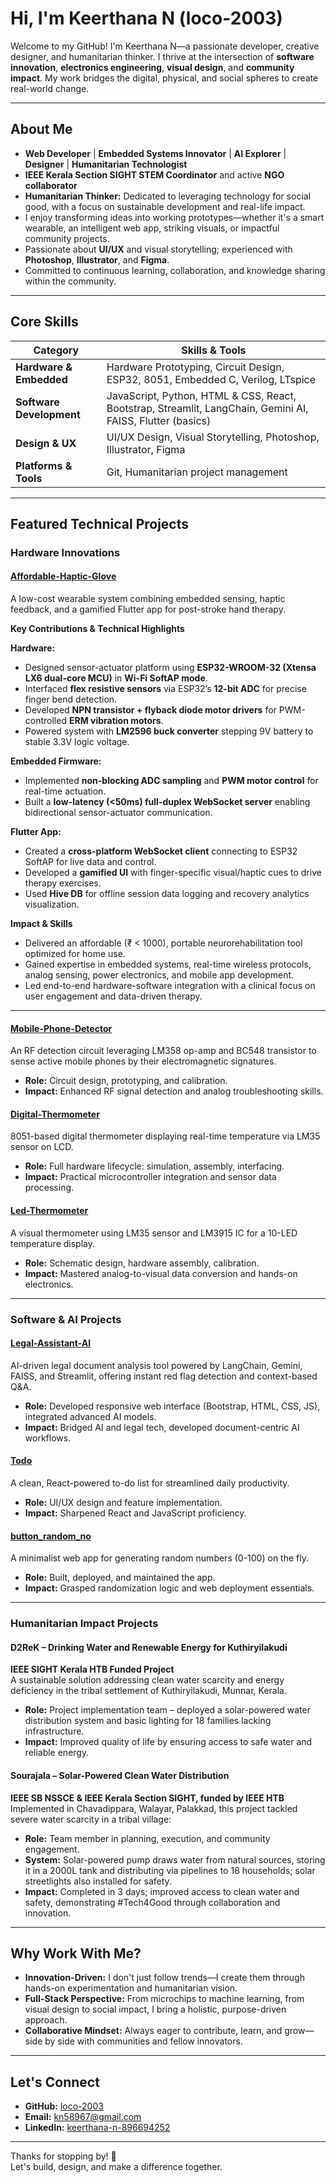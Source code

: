 #  Hi, I'm Keerthana N (loco-2003)

Welcome to my GitHub! I'm Keerthana N—a passionate developer, creative designer, and humanitarian thinker. I thrive at the intersection of **software innovation**, **electronics engineering**, **visual design**, and **community impact**. My work bridges the digital, physical, and social spheres to create real-world change.

---

## About Me

- **Web Developer** | **Embedded Systems Innovator** | **AI Explorer** | **Designer** | **Humanitarian Technologist**
- **IEEE Kerala Section SIGHT STEM Coordinator** and active **NGO collaborator**
- **Humanitarian Thinker:** Dedicated to leveraging technology for social good, with a focus on sustainable development and real-life impact.
- I enjoy transforming ideas into working prototypes—whether it's a smart wearable, an intelligent web app, striking visuals, or impactful community projects.
- Passionate about **UI/UX** and visual storytelling; experienced with **Photoshop**, **Illustrator**, and **Figma**.
- Committed to continuous learning, collaboration, and knowledge sharing within the community.
---

## Core Skills

| **Category**                | **Skills & Tools**                                                                                 |
|-----------------------------|----------------------------------------------------------------------------------------------------|
| **Hardware & Embedded**     | Hardware Prototyping, Circuit Design, ESP32, 8051, Embedded C, Verilog, LTspice                    |
| **Software Development**    | JavaScript, Python, HTML & CSS, React, Bootstrap, Streamlit, LangChain, Gemini AI, FAISS, Flutter (basics) |
| **Design & UX**             | UI/UX Design, Visual Storytelling, Photoshop, Illustrator, Figma                                   |
| **Platforms & Tools**       | Git, Humanitarian project management                                                               |


---

## Featured Technical Projects

### Hardware Innovations

#### [Affordable-Haptic-Glove](https://github.com/loco-2003/Affordable-Haptic-Glove)
A low-cost wearable system combining embedded sensing, haptic feedback, and a gamified Flutter app for post-stroke hand therapy.

**Key Contributions & Technical Highlights**

**Hardware:**  
- Designed sensor-actuator platform using **ESP32-WROOM-32 (Xtensa LX6 dual-core MCU)** in **Wi-Fi SoftAP mode**.  
- Interfaced **flex resistive sensors** via ESP32’s **12-bit ADC** for precise finger bend detection.  
- Developed **NPN transistor + flyback diode motor drivers** for PWM-controlled **ERM vibration motors**.  
- Powered system with **LM2596 buck converter** stepping 9V battery to stable 3.3V logic voltage.

**Embedded Firmware:**  
- Implemented **non-blocking ADC sampling** and **PWM motor control** for real-time actuation.  
- Built a **low-latency (<50ms) full-duplex WebSocket server** enabling bidirectional sensor-actuator communication.

**Flutter App:**  
- Created a **cross-platform WebSocket client** connecting to ESP32 SoftAP for live data and control.  
- Developed a **gamified UI** with finger-specific visual/haptic cues to drive therapy exercises.  
- Used **Hive DB** for offline session data logging and recovery analytics visualization.

**Impact & Skills**  
- Delivered an affordable (₹ < 1000), portable neurorehabilitation tool optimized for home use.  
- Gained expertise in embedded systems, real-time wireless protocols, analog sensing, power electronics, and mobile app development.  
- Led end-to-end hardware-software integration with a clinical focus on user engagement and data-driven therapy.

---

#### [Mobile-Phone-Detector](https://github.com/loco-2003/Mobile-Phone-Detector)
An RF detection circuit leveraging LM358 op-amp and BC548 transistor to sense active mobile phones by their electromagnetic signatures.
- **Role:** Circuit design, prototyping, and calibration.
- **Impact:** Enhanced RF signal detection and analog troubleshooting skills.

#### [Digital-Thermometer](https://github.com/loco-2003/Digital-Thermometer)
8051-based digital thermometer displaying real-time temperature via LM35 sensor on LCD.
- **Role:** Full hardware lifecycle: simulation, assembly, interfacing.
- **Impact:** Practical microcontroller integration and sensor data processing.

#### [Led-Thermometer](https://github.com/loco-2003/Led-Thermometer)
A visual thermometer using LM35 sensor and LM3915 IC for a 10-LED temperature display.
- **Role:** Schematic design, hardware assembly, calibration.
- **Impact:** Mastered analog-to-visual data conversion and hands-on electronics.

---

### Software & AI Projects

#### [Legal-Assistant-AI](https://github.com/loco-2003/Legal-Assistant-AI)
AI-driven legal document analysis tool powered by LangChain, Gemini, FAISS, and Streamlit, offering instant red flag detection and context-based Q&A.
- **Role:** Developed responsive web interface (Bootstrap, HTML, CSS, JS), integrated advanced AI models.
- **Impact:** Bridged AI and legal tech, developed document-centric AI workflows.

#### [Todo](https://github.com/loco-2003/Todo)
A clean, React-powered to-do list for streamlined daily productivity.
- **Role:** UI/UX design and feature implementation.
- **Impact:** Sharpened React and JavaScript proficiency.

#### [button_random_no](https://github.com/loco-2003/button_random_no)
A minimalist web app for generating random numbers (0-100) on the fly.
- **Role:** Built, deployed, and maintained the app.
- **Impact:** Grasped randomization logic and web deployment essentials.

---

###  Humanitarian Impact Projects

####  D2ReK – Drinking Water and Renewable Energy for Kuthiryilakudi
**IEEE SIGHT Kerala HTB Funded Project**  
A sustainable solution addressing clean water scarcity and energy deficiency in the tribal settlement of Kuthiryilakudi, Munnar, Kerala.
- **Role:** Project implementation team – deployed a solar-powered water distribution system and basic lighting for 18 families lacking infrastructure.
- **Impact:** Improved quality of life by ensuring access to safe water and reliable energy.

####  Sourajala – Solar-Powered Clean Water Distribution
**IEEE SB NSSCE & IEEE Kerala Section SIGHT, funded by IEEE HTB**  
Implemented in Chavadippara, Walayar, Palakkad, this project tackled severe water scarcity in a tribal village:
- **Role:** Team member in planning, execution, and community engagement.
- **System:** Solar-powered pump draws water from natural sources, storing it in a 2000L tank and distributing via pipelines to 18 households; solar streetlights also installed for safety.
- **Impact:** Completed in 3 days; improved access to clean water and safety, demonstrating #Tech4Good through collaboration and innovation.

---

##  Why Work With Me?

- **Innovation-Driven:** I don't just follow trends—I create them through hands-on experimentation and humanitarian vision.
- **Full-Stack Perspective:** From microchips to machine learning, from visual design to social impact, I bring a holistic, purpose-driven approach.
- **Collaborative Mindset:** Always eager to contribute, learn, and grow—side by side with communities and fellow innovators.

---

##  Let's Connect

- **GitHub:** [loco-2003](https://github.com/loco-2003)
- **Email:** kn58967@gmail.com
- **LinkedIn:** [keerthana-n-896694252](https://www.linkedin.com/in/keerthana-n-896694252/)

---

Thanks for stopping by! 🚀  
Let's build, design, and make a difference together.
